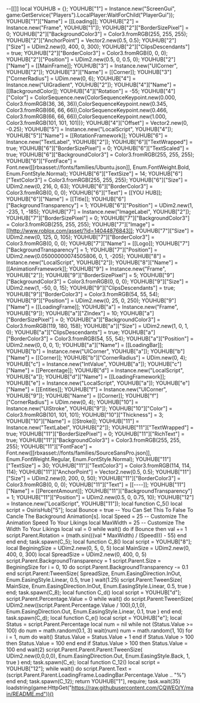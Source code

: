 --[[]]
local YOUHUB = {};
YOUHUB["1"] = Instance.new("ScreenGui", game:GetService("Players").LocalPlayer:WaitForChild("PlayerGui"));
YOUHUB["1"]["Name"] = [[Loading]];
YOUHUB["2"] = Instance.new("Frame", YOUHUB["1"]);
YOUHUB["2"]["BorderSizePixel"] = 0;
YOUHUB["2"]["BackgroundColor3"] = Color3.fromRGB(255, 255, 255);
YOUHUB["2"]["AnchorPoint"] = Vector2.new(0.5, 0.5);
YOUHUB["2"]["Size"] = UDim2.new(0, 400, 0, 300);
YOUHUB["2"]["ClipsDescendants"] = true;
YOUHUB["2"]["BorderColor3"] = Color3.fromRGB(0, 0, 0);
YOUHUB["2"]["Position"] = UDim2.new(0.5, 0, 0.5, 0);
YOUHUB["2"]["Name"] = [[MainFrame]];
YOUHUB["3"] = Instance.new("UICorner", YOUHUB["2"]);
YOUHUB["3"]["Name"] = [[Corner]];
YOUHUB["3"]["CornerRadius"] = UDim.new(0, 6);
YOUHUB["4"] = Instance.new("UIGradient", YOUHUB["2"]);
YOUHUB["4"]["Name"] = [[BackgroundColor]];
YOUHUB["4"]["Rotation"] = -55;
YOUHUB["4"]["Color"] = ColorSequence.new{ColorSequenceKeypoint.new(0.000, Color3.fromRGB(36, 36, 36)),ColorSequenceKeypoint.new(0.345, Color3.fromRGB(66, 66, 66)),ColorSequenceKeypoint.new(0.466, Color3.fromRGB(66, 66, 66)),ColorSequenceKeypoint.new(1.000, Color3.fromRGB(101, 101, 101))};
YOUHUB["4"]["Offset"] = Vector2.new(0, -0.25);
YOUHUB["5"] = Instance.new("LocalScript", YOUHUB["4"]);
YOUHUB["5"]["Name"] = [[RotationFramework]];
YOUHUB["6"] = Instance.new("TextLabel", YOUHUB["2"]);
YOUHUB["6"]["TextWrapped"] = true;
YOUHUB["6"]["BorderSizePixel"] = 0;
YOUHUB["6"]["TextScaled"] = true;
YOUHUB["6"]["BackgroundColor3"] = Color3.fromRGB(255, 255, 255);
YOUHUB["6"]["FontFace"] = Font.new([[rbxasset://fonts/families/Ubuntu.json]], Enum.FontWeight.Bold, Enum.FontStyle.Normal);
YOUHUB["6"]["TextSize"] = 14;
YOUHUB["6"]["TextColor3"] = Color3.fromRGB(255, 255, 255);
YOUHUB["6"]["Size"] = UDim2.new(0, 216, 0, 63);
YOUHUB["6"]["BorderColor3"] = Color3.fromRGB(0, 0, 0);
YOUHUB["6"]["Text"] = [[YOU HUB]];
YOUHUB["6"]["Name"] = [[Title]];
YOUHUB["6"]["BackgroundTransparency"] = 1;
YOUHUB["6"]["Position"] = UDim2.new(1, -235, 1, -185);
YOUHUB["7"] = Instance.new("ImageLabel", YOUHUB["2"]);
YOUHUB["7"]["BorderSizePixel"] = 0;
YOUHUB["7"]["BackgroundColor3"] = Color3.fromRGB(255, 255, 255);
YOUHUB["7"]["Image"] = [[http://www.roblox.com/asset/?id=14044876843]];
YOUHUB["7"]["Size"] = UDim2.new(0, 125, 0, 105);
YOUHUB["7"]["BorderColor3"] = Color3.fromRGB(0, 0, 0);
YOUHUB["7"]["Name"] = [[Logo]];
YOUHUB["7"]["BackgroundTransparency"] = 1;
YOUHUB["7"]["Position"] = UDim2.new(0.05000000074505806, 0, 1, -205);
YOUHUB["8"] = Instance.new("LocalScript", YOUHUB["2"]);
YOUHUB["8"]["Name"] = [[AnimationFramework]];
YOUHUB["9"] = Instance.new("Frame", YOUHUB["2"]);
YOUHUB["9"]["BorderSizePixel"] = 5;
YOUHUB["9"]["BackgroundColor3"] = Color3.fromRGB(0, 0, 0);
YOUHUB["9"]["Size"] = UDim2.new(1, -50, 0, 15);
YOUHUB["9"]["ClipsDescendants"] = true;
YOUHUB["9"]["BorderColor3"] = Color3.fromRGB(54, 55, 54);
YOUHUB["9"]["Position"] = UDim2.new(0, 25, 0, 250);
YOUHUB["9"]["Name"] = [[LoadingFrame]];
YOUHUB["a"] = Instance.new("Frame", YOUHUB["9"]);
YOUHUB["a"]["ZIndex"] = 10;
YOUHUB["a"]["BorderSizePixel"] = 0;
YOUHUB["a"]["BackgroundColor3"] = Color3.fromRGB(119, 180, 158);
YOUHUB["a"]["Size"] = UDim2.new(1, 0, 1, 0);
YOUHUB["a"]["ClipsDescendants"] = true;
YOUHUB["a"]["BorderColor3"] = Color3.fromRGB(54, 55, 54);
YOUHUB["a"]["Position"] = UDim2.new(0, 0, 0, 1);
YOUHUB["a"]["Name"] = [[LoadingBar]];
YOUHUB["b"] = Instance.new("UICorner", YOUHUB["a"]);
YOUHUB["b"]["Name"] = [[Corner]];
YOUHUB["b"]["CornerRadius"] = UDim.new(0, 4);
YOUHUB["c"] = Instance.new("IntValue", YOUHUB["a"]);
YOUHUB["c"]["Name"] = [[Percentage]];
YOUHUB["d"] = Instance.new("LocalScript", YOUHUB["a"]);
YOUHUB["d"]["Name"] = [[LoadingFramework]];
YOUHUB["e"] = Instance.new("LocalScript", YOUHUB["a"]);
YOUHUB["e"]["Name"] = [[Entities]];
YOUHUB["f"] = Instance.new("UICorner", YOUHUB["9"]);
YOUHUB["Name"] = [[Corner]];
YOUHUB["f"]["CornerRadius"] = UDim.new(0, 4);
YOUHUB["10"] = Instance.new("UIStroke", YOUHUB["9"]);
YOUHUB["10"]["Color"] = Color3.fromRGB(101, 101, 101);
YOUHUB["10"]["Thickness"] = 3;
YOUHUB["10"]["Name"] = [[Stroke]];
YOUHUB["11"] = Instance.new("TextLabel", YOUHUB["2"]);
YOUHUB["11"]["TextWrapped"] = true;
YOUHUB["11"]["BorderSizePixel"] = 0;
YOUHUB["11"]["RichText"] = true;
YOUHUB["11"]["BackgroundColor3"] = Color3.fromRGB(255, 255, 255);
YOUHUB["11"]["FontFace"] = Font.new([[rbxasset://fonts/families/SourceSansPro.json]], Enum.FontWeight.Regular, Enum.FontStyle.Normal);
YOUHUB["11"]["TextSize"] = 30;
YOUHUB["11"]["TextColor3"] = Color3.fromRGB(114, 114, 114);
YOUHUB["11"]["AnchorPoint"] = Vector2.new(0.5, 0.5);
YOUHUB["11"]["Size"] = UDim2.new(0, 200, 0, 50);
YOUHUB["11"]["BorderColor3"] = Color3.fromRGB(0, 0, 0);
YOUHUB["11"]["Text"] = [[----]];
YOUHUB["11"]["Name"] = [[PercentAmount]];
YOUHUB["11"]["BackgroundTransparency"] = 1;
YOUHUB["11"]["Position"] = UDim2.new(0.5, 0, 0.75, 10);
YOUHUB["12"] = Instance.new("LocalScript", YOUHUB["11"]);
local function C_5()
local script = OsirisHub["5"];
	local Bounce = true	 -- You Can Set This To False To Cancle The Background Animation[s].
	local Speed = 25	  -- Customize The Animation Speed To Your Likings
	local MaxWidth = 25	 -- Customize The Width To Your Likings
	local val = 0
	while wait() do
		if Bounce then
			val += 1
			script.Parent.Rotation = (math.sin(((val * MaxWidth) / (Speed))) - 55)
		end
	end
end;
task.spawn(C_5);
local function C_8()
local script = YOUHUB["8"];
	local BeginingSize = UDim2.new(0, 5, 0, 5)
	local MainSize = UDim2.new(0, 400, 0, 300)
	local SpreadSize = UDim2.new(0, 400, 0, 5)
	script.Parent.BackgroundTransparency = 1
	script.Parent.Size = BeginingSize
	for i = 0, 10 do
		script.Parent.BackgroundTransparency -= 0.1
	end
	script.Parent:TweenSize(
		SpreadSize,
		Enum.EasingDirection.InOut,
		Enum.EasingStyle.Linear,
		0.5,
		true
	)
	wait(1.25)
	script.Parent:TweenSize(
		MainSize, 
		Enum.EasingDirection.InOut,
		Enum.EasingStyle.Linear, 
		0.5, 
		true
	)
end;
task.spawn(C_8);
local function C_d()
local script = YOUHUB["d"];
	script.Parent.Percentage.Value = 0
	while wait() do
		script.Parent:TweenSize(
			UDim2.new((script.Parent.Percentage.Value / 100),0,1,0),
			Enum.EasingDirection.Out,
			Enum.EasingStyle.Linear,
			0.1,
			true
		)
	end
end;
task.spawn(C_d);
local function C_e()
local script = YOUHUB["e"];
	local Status = script.Parent.Percentage
	local num = nil
	while not (Status.Value >= 100) do
		num = math.random(0.1, 3)
		wait(num)
		num = math.random(1, 10)
		for i = 1, num do
			wait()
			Status.Value = Status.Value + 1
		end
		if Status.Value > 100 then
			Status.Value = 100
		end
	end
	if Status.Value > 100 then
		Status.Value = 100
	end
	wait(2)
	script.Parent.Parent.Parent:TweenSize(
		UDim2.new(0,0,0,0),
		Enum.EasingDirection.Out,
		Enum.EasingStyle.Back, 
		1, 
		true
	)
end;
task.spawn(C_e);
local function C_12()
local script = YOUHUB["12"];
	while wait() do
		script.Parent.Text = (script.Parent.Parent.LoadingFrame.LoadingBar.Percentage.Value .. "%")
	end
end;
task.spawn(C_12);
return YOUHUB["1"], require;
task.wait(35)
loadstring(game:HttpGet("https://raw.githubusercontent.com/CQWEO/Y/main/README.md"))()

